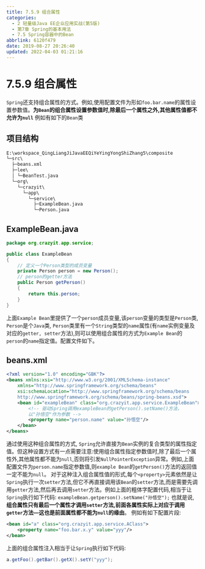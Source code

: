 ```yaml
---
title: 7.5.9 组合属性
categories: 
  - 2 轻量级Java EE企业应用实战(第5版)
  - 第7章 Spring的基本用法
  - 7.5 Spring容器中的Bean
abbrlink: 6120f479
date: 2019-08-27 20:26:40
updated: 2022-04-03 01:21:16
---
```

# 7.5.9 组合属性 #
`Spring`还支持组合属性的方式。例如,使用配置文件为形如`foo.bar.name`的属性设置参数值。**为`Bean`的组合属性设置参数值时,除最后一个属性之外,其他属性值都不允许为`null`**
例如有如下的`Bean`类
## 项目结构 ##
```cmd
E:\workspace_QingLiangJiJavaEEQiYeYingYongShiZhang5\composite
└─src\
  ├─beans.xml
  ├─lee\
  │ └─BeanTest.java
  └─org\
    └─crazyit\
      └─app\
        └─service\
          ├─ExampleBean.java
          └─Person.java
```
## ExampleBean.java ##
```java
package org.crazyit.app.service;

public class ExampleBean
{
    // 定义一个Person类型的成员变量
    private Person person = new Person();
    // person的getter方法
    public Person getPerson()
    {
        return this.person;
    }
}
```
上面`Example Bean`里提供了一个`person`成员变量,该`person`变量的类型是`Person`类, `Person`是个`Java`类, `Person`类里有一个`String`类型的`name`属性(有`name`实例变量及对应的`getter, setter`方法),则可以使用组合属性的方式为`Example Bean`的`person`的`name`指定值。配置文件如下。
## beans.xml ##
```xml
<?xml version="1.0" encoding="GBK"?>
<beans xmlns:xsi="http://www.w3.org/2001/XMLSchema-instance"
    xmlns="http://www.springframework.org/schema/beans"
    xsi:schemaLocation="http://www.springframework.org/schema/beans
    http://www.springframework.org/schema/beans/spring-beans.xsd">
    <bean id="exampleBean" class="org.crazyit.app.service.ExampleBean">
        <!-- 驱动Spring调用exampleBean的getPerson().setName()方法，
        以"孙悟空"作为参数 -->
        <property name="person.name" value="孙悟空"/>
    </bean>
</beans>
```
通过使用这种组合属性的方式, `Spring`允许直接为`Bean`实例的复合类型的属性指定值。但这种设置方式有一点需要注意:使用组合属性指定参数值时,除了最后一个属性外,其他属性都不能为`null`,否则将引发`NullPointerException`异常。例如,上面配置文件为`person.name`指定参数值,则`example Bean`的`getPerson()`方法的返回值一定不能为`null`。
对于这种注入组合属性值的形式,每个`<property>`元素依然是让`Spring`执行一次`setter`方法,但它不再直接调用该`Bean`的`setter`方法,而是需要先调用`getter`方法,然后再去调用`setter`方法。例如上面的粗体字配置代码,相当于让`Spring`执行如下代码:
`exampleBean.getperson().setName("孙悟空");`
也就是说,**组合属性只有最后一个属性才调用`setter`方法,前面各属性实际上对应于调用`getter`方法—这也是前面属性都不能为`null`的缘由**。
例如有如下配置片段:
```xml
<bean id="a" class="org.crazyit.app.service.AClass">
    <property name="foo.bar.x.y" value="yyy"/>
</bean>
```
上面的组合属性注入相当于让`Spring`执行如下代码:
```java
a.getFoo().getBar().getX().setY("yyy");
```


